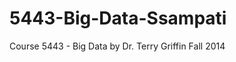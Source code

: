 5443-Big-Data-Ssampati
======================

Course 5443 - Big Data by Dr. Terry Griffin Fall 2014
